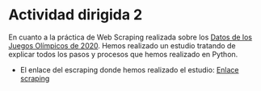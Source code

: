 # Actividad dirigida 2

En cuanto a la práctica de Web Scraping realizada sobre los [Datos de los Juegos Olímpicos de 2020](https://resultados.elpais.com/deportivos/juegos-olimpicos/medallero/). Hemos realizado un estudio tratando de explicar todos los pasos y procesos que hemos realizado en Python.

- El enlace del escraping donde hemos realizado el estudio: [Enlace scraping](https://nebrijas.github.io/periodismodedatos-mariofs17/scraping.html)




